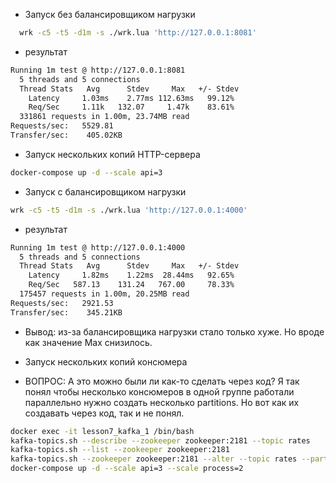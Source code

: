 * Запуск без балансировщиком нагрузки
```bash
  wrk -c5 -t5 -d1m -s ./wrk.lua 'http://127.0.0.1:8081'
```
* результат 
```bash
Running 1m test @ http://127.0.0.1:8081
  5 threads and 5 connections
  Thread Stats   Avg      Stdev     Max   +/- Stdev
    Latency     1.03ms    2.77ms 112.63ms   99.12%
    Req/Sec     1.11k   132.07     1.47k    83.61%
  331861 requests in 1.00m, 23.74MB read
Requests/sec:   5529.81
Transfer/sec:    405.02KB
```
* Запуск нескольких копий HTTP-сервера
```bash
docker-compose up -d --scale api=3
```
* Запуск с балансировщиком нагрузки
```bash
wrk -c5 -t5 -d1m -s ./wrk.lua 'http://127.0.0.1:4000'
```
* результат
```bash
Running 1m test @ http://127.0.0.1:4000
  5 threads and 5 connections
  Thread Stats   Avg      Stdev     Max   +/- Stdev
    Latency     1.82ms    1.22ms  28.44ms   92.65%
    Req/Sec   587.13    131.24   767.00     78.33%
  175457 requests in 1.00m, 20.25MB read
Requests/sec:   2921.53
Transfer/sec:    345.21KB
```
* Вывод: из-за балансировщика нагрузки стало только хуже. Но вроде как значение Max снизилось.

* Запуск нескольких копий консюмера
* ВОПРОС: А это можно были ли как-то сделать через код? 
Я так понял чтобы несколько консюмеров в одной группе работали параллельно нужно создать несколько partitions.
Но вот как их создавать через код, так и не понял.
```bash
docker exec -it lesson7_kafka_1 /bin/bash
kafka-topics.sh --describe --zookeeper zookeeper:2181 --topic rates
kafka-topics.sh --list --zookeeper zookeeper:2181
kafka-topics.sh --zookeeper zookeeper:2181 --alter --topic rates --partitions 2 
docker-compose up -d --scale api=3 --scale process=2
```
